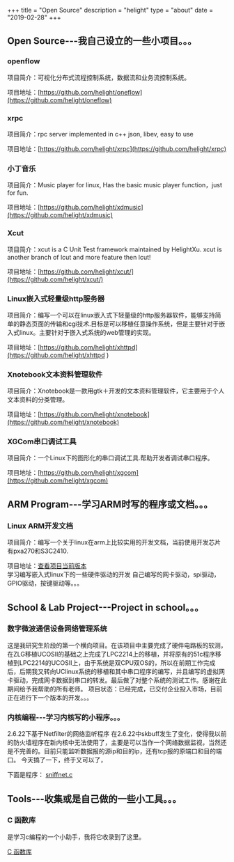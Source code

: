 +++
title = "Open Source"
description = "helight"
type = "about"
date = "2019-02-28"
+++

## Open Source---我自己设立的一些小项目。。。
### openflow
项目简介：可视化分布式流程控制系统，数据流和业务流控制系统。 

项目地址：[https://github.com/helight/oneflow](https://github.com/helight/oneflow)

### xrpc
项目简介：rpc server  implemented in c++ json, libev, easy to use 

项目地址：[https://github.com/helight/xrpc](https://github.com/helight/xrpc)  

### 小丁音乐
项目简介：Music player for linux, Has the basic music player function，just for fun. 

项目地址：[https://github.com/helight/xdmusic](https://github.com/helight/xdmusic)  

### Xcut
项目简介：xcut is a C Unit Test framework maintained by HelightXu. xcut is another branch of lcut and more feature then lcut! 

项目地址：[https://github.com/helight/xcut/](https://github.com/helight/xcut/)  

### Linux嵌入式轻量级http服务器
项目简介：编写一个可以在linux嵌入式下轻量级的http服务器软件，能够支持简单的静态页面的传输和cgi技术.目标是可以移植任意操作系统，但是主要针对于嵌入式linux。主要针对于嵌入式系统的web管理的实现。 

项目地址：[https://github.com/helight/xhttpd](https://github.com/helight/xhttpd ) 

### Xnotebook文本资料管理软件
项目简介：Xnotebook是一款用gtk＋开发的文本资料管理软件，它主要用于个人文本资料的分类管理。 

项目地址：[https://github.com/helight/xnotebook](https://github.com/helight/xnotebook)  
### XGCom串口调试工具
项目简介：一个Linux下的图形化的串口调试工具.帮助开发者调试串口程序。 

项目地址：[https://github.com/helight/xgcom](https://github.com/helight/xgcom)

## ARM Program---学习ARM时写的程序或文档。。。
### Linux ARM开发文档
项目简介：编写一个关于linux在arm上比较实用的开发文档，当前使用开发芯片有pxa270和S3C2410. 

项目地址：[查看项目当前版本](/coding/arm-linux-compile.pdf)  
学习编写嵌入式linux下的一些硬件驱动的开发
自己编写的网卡驱动，spi驱动，GPIO驱动，按键驱动等。。。

## School & Lab Project---Project in school。。。
### 数字微波通信设备网络管理系统
这是我研究生阶段的第一个横向项目。在该项目中主要完成了硬件电路板的软测，在ZLG移植UCOSII的基础之上完成了LPC2214上的移植，并将原有的51c程序移植到LPC2214的UCOSII上，由于系统是双CPU双OS的，所以在前期工作完成后，后期我又转向UClinux系统的移植和其中串口程序的编写，并且编写的虚拟网卡驱动，完成网卡数据到串口的转发。最后做了对整个系统的测试工作。感谢在此期间给予我帮助的所有老师。 项目状态：已经完成，已交付企业投入市场，目前正在进行下一个版本的开发。。。

### 内核编程---学习内核写的小程序。。。
2.6.22下基于Netfilter的网络监听程序
在2.6.22中skbuff发生了变化，使得我以前的防火墙程序在新内核中无法使用了，主要是可以当作一个网络数据监视，当然还是不完善的。目前只能监听数据报的源ip和目的ip，还有tcp报的原端口和目的端口。 今天搞了一下，终于又可以了，

下面是程序： [sniffnet.c](/coding/sniffnet.c)

## Tools---收集或是自己做的一些小工具。。。
### C 函数库
是学习c编程的一个小助手，我将它收录到了这里。 

[C 函数库](/tools/clib/clib.html)
